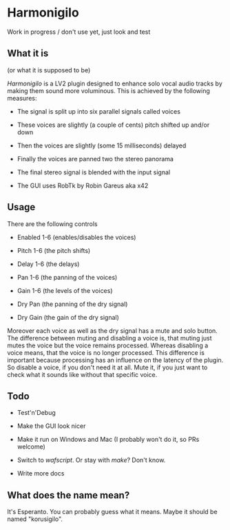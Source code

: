 # Harmonigilo
Work in progress / don't use yet, just look and test


## What it is
(or what it is supposed to be)

*Harmonigilo* is a LV2 plugin designed to enhance solo vocal audio tracks by
making them sound more voluminous. This is achieved by the following measures:

* The signal is split up into six parallel signals called voices

* These voices are slightly (a couple of cents) pitch shifted up
  and/or down

* Then the voices are slightly (some 15 milliseconds) delayed

* Finally the voices are panned two the stereo panorama

* The final stereo signal is blended with the input signal

* The GUI uses RobTk by Robin Gareus aka x42


## Usage
There are the following controls

* Enabled 1-6 (enables/disables the voices)

* Pitch 1-6 (the pitch shifts)

* Delay 1-6 (the delays)

* Pan 1-6 (the panning of the voices)

* Gain 1-6 (the levels of the voices)

* Dry Pan (the panning of the dry signal)

* Dry Gain (the gain of the dry signal)

Moreover each voice as well as the dry signal has a mute and solo button. The
difference between muting and disabling a voice is, that muting just mutes the
voice but the voice remains processed. Whereas disabling a voice means, that
the voice is no longer processed. This difference is important because
processing has an influence on the latency of the plugin. So disable a voice,
if you don't need it at all. Mute it, if you just want to check what it sounds
like without that specific voice.

## Todo

* Test'n'Debug

* Make the GUI look nicer

* Make it run on Windows and Mac (I probably won't do it, so PRs welcome)

* Switch to *wafscript*. Or stay with *make*? Don't know.

* Write more docs


## What does the name mean?

It's Esperanto. You can probably guess what it means. Maybe it should be named "korusigilo".
